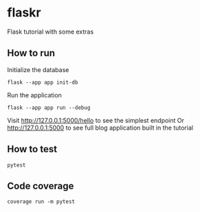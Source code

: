 # flaskr
Flask tutorial with some extras

## How to run
Initialize the database
```
flask --app app init-db
```
Run the application
```
flask --app app run --debug
```
Visit http://127.0.0.1:5000/hello to see the simplest endpoint
Or http://127.0.0.1:5000 to see full blog application built in the tutorial

## How to test
```
pytest
```

## Code coverage
```
coverage run -m pytest
```
